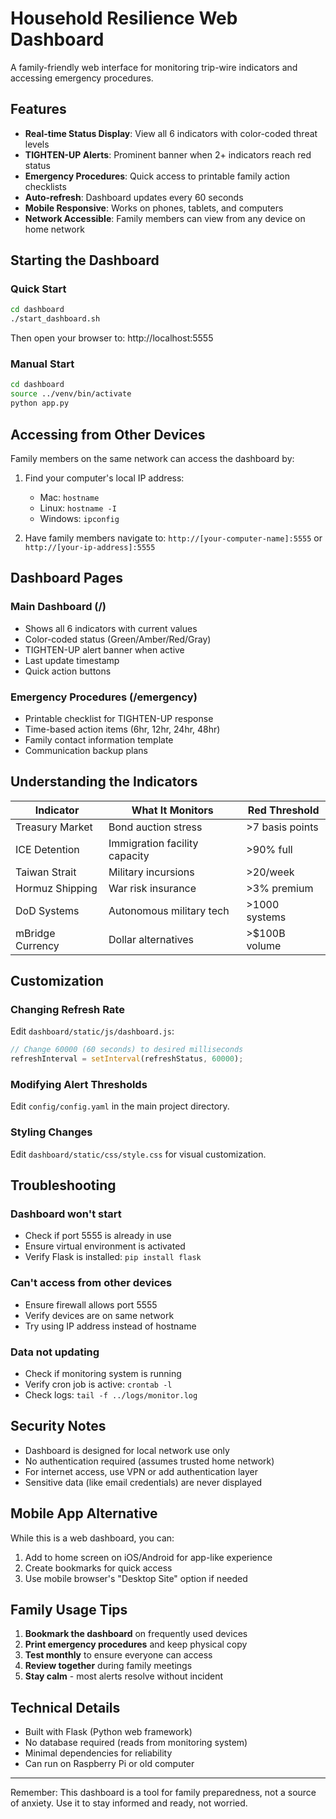# Household Resilience Web Dashboard

A family-friendly web interface for monitoring trip-wire indicators and accessing emergency procedures.

## Features

- **Real-time Status Display**: View all 6 indicators with color-coded threat levels
- **TIGHTEN-UP Alerts**: Prominent banner when 2+ indicators reach red status
- **Emergency Procedures**: Quick access to printable family action checklists
- **Auto-refresh**: Dashboard updates every 60 seconds
- **Mobile Responsive**: Works on phones, tablets, and computers
- **Network Accessible**: Family members can view from any device on home network

## Starting the Dashboard

### Quick Start
```bash
cd dashboard
./start_dashboard.sh
```

Then open your browser to: http://localhost:5555

### Manual Start
```bash
cd dashboard
source ../venv/bin/activate
python app.py
```

## Accessing from Other Devices

Family members on the same network can access the dashboard by:

1. Find your computer's local IP address:
   - Mac: `hostname`
   - Linux: `hostname -I`
   - Windows: `ipconfig`

2. Have family members navigate to:
   `http://[your-computer-name]:5555` or `http://[your-ip-address]:5555`

## Dashboard Pages

### Main Dashboard (/)
- Shows all 6 indicators with current values
- Color-coded status (Green/Amber/Red/Gray)
- TIGHTEN-UP alert banner when active
- Last update timestamp
- Quick action buttons

### Emergency Procedures (/emergency)
- Printable checklist for TIGHTEN-UP response
- Time-based action items (6hr, 12hr, 24hr, 48hr)
- Family contact information template
- Communication backup plans

## Understanding the Indicators

| Indicator | What It Monitors | Red Threshold |
|-----------|------------------|---------------|
| Treasury Market | Bond auction stress | >7 basis points |
| ICE Detention | Immigration facility capacity | >90% full |
| Taiwan Strait | Military incursions | >20/week |
| Hormuz Shipping | War risk insurance | >3% premium |
| DoD Systems | Autonomous military tech | >1000 systems |
| mBridge Currency | Dollar alternatives | >$100B volume |

## Customization

### Changing Refresh Rate
Edit `dashboard/static/js/dashboard.js`:
```javascript
// Change 60000 (60 seconds) to desired milliseconds
refreshInterval = setInterval(refreshStatus, 60000);
```

### Modifying Alert Thresholds
Edit `config/config.yaml` in the main project directory.

### Styling Changes
Edit `dashboard/static/css/style.css` for visual customization.

## Troubleshooting

### Dashboard won't start
- Check if port 5555 is already in use
- Ensure virtual environment is activated
- Verify Flask is installed: `pip install flask`

### Can't access from other devices
- Ensure firewall allows port 5555
- Verify devices are on same network
- Try using IP address instead of hostname

### Data not updating
- Check if monitoring system is running
- Verify cron job is active: `crontab -l`
- Check logs: `tail -f ../logs/monitor.log`

## Security Notes

- Dashboard is designed for local network use only
- No authentication required (assumes trusted home network)
- For internet access, use VPN or add authentication layer
- Sensitive data (like email credentials) are never displayed

## Mobile App Alternative

While this is a web dashboard, you can:
1. Add to home screen on iOS/Android for app-like experience
2. Create bookmarks for quick access
3. Use mobile browser's "Desktop Site" option if needed

## Family Usage Tips

1. **Bookmark the dashboard** on frequently used devices
2. **Print emergency procedures** and keep physical copy
3. **Test monthly** to ensure everyone can access
4. **Review together** during family meetings
5. **Stay calm** - most alerts resolve without incident

## Technical Details

- Built with Flask (Python web framework)
- No database required (reads from monitoring system)
- Minimal dependencies for reliability
- Can run on Raspberry Pi or old computer

---

Remember: This dashboard is a tool for family preparedness, not a source of anxiety. Use it to stay informed and ready, not worried.